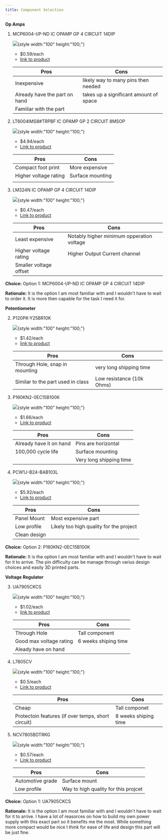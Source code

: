 ```yaml
---
title: Component Selection
---
```



**Op Amps**

1. MCP6004-I/P-ND IC OPAMP GP 4 CIRCUIT 14DIP

    ![](part1.png){style width:"100" height:"100;"}

    * $0.59/each
    * [link to product](https://www.digikey.com/en/products/detail/microchip-technology/MCP6004-I-P/523060?gclsrc=aw.ds&gad_source=1&gad_campaignid=120565755&gbraid=0AAAAADrbLlgvmi-7nu49IK00wDfqUZ9nG&gclid=CjwKCAjwr8LHBhBKEiwAy47uUg2Khy4UAju_plOeBhHjGhTL9rCemC6lQ3zkZeHUy87t1d8vDi-Z9BoCKtUQAvD_BwE)

    | Pros                                      | Cons                                                             |
    | ----------------------------------------- | ---------------------------------------------------------------- |
    | Inexpensive                               | likely way to many pins then needed |
    | Already have the part on hand             | takes up a significant amount of space                                        |
    | Familiar with the part |

1. LT6004IMS8#TRPBF IC OPAMP GP 2 CIRCUIT 8MSOP

    ![](part2.png){style width:"100" height:"100;"}

    * $4.94/each
    * [Link to product](http://www.digikey.com/product-detail/en/636L3I001M84320/CTX936TR-ND/2292940)

    | Pros                                                              | Cons                |
    | ----------------------------------------------------------------- | ------------------- |
    | Compact foot print                                             | More expensive      |
    | Higher voltage rating                                 | Surface mounting |
    | |                                                 |Unfamiliar interface |

1. LM324N IC OPAMP GP 4 CIRCUIT 14DIP

    ![](part3.png){style width:"100" height:"100;"}

    * $0.47/each
    * [Link to product](http://www.digikey.com/product-detail/en/636L3I001M84320/CTX936TR-ND/2292940)

    | Pros                                                              | Cons                |
    | ----------------------------------------------------------------- | ------------------- |
    | Least expensive                                          |  Notably higher minimum opperation voltage    |
    | Higher voltage rating                                 | Higher Output Current channel |
    | Smaller voltage offset                                 | 

**Choice:** Option 1: MCP6004-I/P-ND IC OPAMP GP 4 CIRCUIT 14DIP

**Rationale:** It is the option I am most familiar with and I wouldn't have to wait to order it. It is more then capable for the task I need it for.




**Potentiometer**

2. P120PK-Y25BR10K

    ![](part2.1.png){style width:"100" height:"100;"}

    * $1.42/each
    * [link to product](https://www.digikey.com/en/products/detail/tt-electronics-bi/P120PK-Y25BR10K/5957454)

    | Pros                                      | Cons                                                             |
    | ----------------------------------------- | ---------------------------------------------------------------- |
    | Through Hole, snap in mounting                               | very long shipping time |
    | Similar to the part used in class             | Low resistance (10k Ohms)                                     |
    

2. P160KN2-0EC15B100K

    ![](part2.2.png){style width:"100" height:"100;"}

    * $1.66/each
    * [Link to product](https://www.digikey.com/en/products/detail/tt-electronics-bi/P160KN2-0EC15B100K/3587330)

    | Pros                                                              | Cons                |
    | ----------------------------------------------------------------- | ------------------- |
    | Already have it on hand                                            | Pins are horizontal     |
    | 100,000 cycle life                                 | Surface mounting |
                                                     |Very long shipping time|

2. PCW1J-B24-BAB103L 

    ![](part2.3.png){style width:"100" height:"100;"}

    * $5.92/each
    * [Link to product](http://www.digikey.com/product-detail/en/636L3I001M84320/CTX936TR-ND/2292940)

    | Pros                                                              | Cons                |
    | ----------------------------------------------------------------- | ------------------- |
    | Panel Mount                                         |  Most expensive part    |
    | Low profile                              | Likely too high quality for the project |
    | Clean design                                | 

**Choice:** Option 2: P160KN2-0EC15B100K

**Rationale:** It is the option I am most familiar with and I wouldn't have to wait for it to arrive. The pin difficulty can be manage through varius design choices and easily 3D printed parts. 



**Voltage Regulator**

3. UA7905CKCS

    ![](part3.1.png){style width:"100" height:"100;"}

    * $1.02/each
    * [link to product](https://www.digikey.com/en/products/detail/texas-instruments/UA7905CKCS/660187)

    | Pros                                      | Cons                                                             |
    | ----------------------------------------- | ---------------------------------------------------------------- |
    | Through Hole                              | Tall component |
    | Good max voltage rating           | 6 weeks shiping time                                  |
    | Aleady have on hand           |

3. L7805CV

    ![](part3.2.png){style width:"100" height:"100;"}

    * $0.5/each
    * [Link to product](https://www.digikey.com/en/products/detail/stmicroelectronics/L7805CV/585964)

    | Pros                                                              | Cons                |
    | ----------------------------------------------------------------- | ------------------- |
    | Cheap                                            | Tall componet    |
    | Protectoin features (if over temps, short circuit)       |8 weeks shiping time|     
                  

3. NCV7805BDTRKG

    ![](part3.3.png){style width:"100" height:"100;"}

    * $0.57/each
    * [Link to product](https://www.digikey.com/en/products/detail/onsemi/NCV7805BDTRKG/1792758)

    | Pros                                                              | Cons                |
    | ----------------------------------------------------------------- | ------------------- |
    | Automotive grade                                      |  Surface mount    |
    | Low profile                              | Way to high quality for this projcet |
    
**Choice:** Option 1: UA7905CKCS

**Rationale:** It is the option I am most familiar with and I wouldn't have to wait for it to arrive. I have a lot of reasorces on how to build my own power supply with this exact part so it benefits me the most. While something more compact would be nice I think for ease of life and design this part will be just fine.